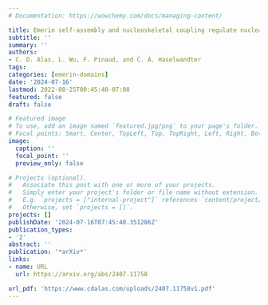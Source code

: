 ```yaml
---
# Documentation: https://wowchemy.com/docs/managing-content/

title: Emerin self-assembly and nucleoskeletal coupling regulate nuclear envelope mechanics against stress
subtitle: ''
summary: ''
authors:
- C. D. Alas, L. Wu, F. Pinaud, and C. A. Haselwandter
tags:
categories: [emerin-domains]
date: '2024-07-16'
lastmod: 2022-08-25T00:45:40-07:00
featured: false
draft: false

# Featured image
# To use, add an image named `featured.jpg/png` to your page's folder.
# Focal points: Smart, Center, TopLeft, Top, TopRight, Left, Right, BottomLeft, Bottom, BottomRight.
image:
  caption: ''
  focal_point: ''
  preview_only: false

# Projects (optional).
#   Associate this post with one or more of your projects.
#   Simply enter your project's folder or file name without extension.
#   E.g. `projects = ["internal-project"]` references `content/project/deep-learning/index.md`.
#   Otherwise, set `projects = []`.
projects: []
publishDate: '2024-07-16T07:45:40.351286Z'
publication_types:
- '2'
abstract: ''
publication: '*arXiv*'
links:
- name: URL
  url: https://arxiv.org/abs/2407.11758

url_pdf: 'https://www.cdalas.com/uploads/2407.11758v1.pdf'
---
```

